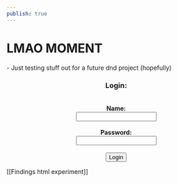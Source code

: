 ```yaml
---
publish: true
---
```


<h1>LMAO MOMENT</h1>
- Just testing stuff out for a future dnd project (hopefully)
<center>
	<label for="name">
		<h3>Login:</h3>
	</label>
</center>
<br>
<center>
	<b>Name:</b>
</center>

<center>
	<input id="name">
</center>
<br>
<center>
	<label for="pass">
		<b>Password:</b>
	</label>
</center>

<center>
	<input id="pass">
</center>
<br>
<center>
	<button onclick = "checkName()">Login</button>
</center>

[[Findings html experiment]]

<script defer>
function checkName() {
  let name = document.getElementById('name').value;

  if(name == 'walnuts') {
    alert('Name is ' + name + ' ain\'t that flippin cray cray dawg?');
  } else {
    alert('Name ain\'t right dawg');
  }
}
</script>
